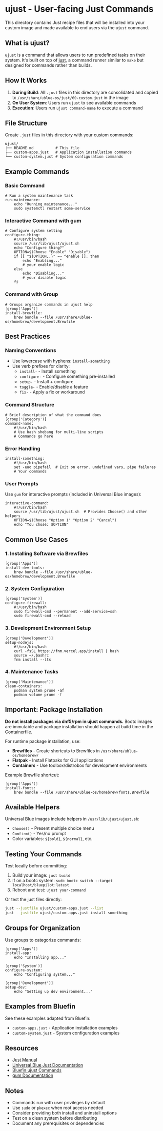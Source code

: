 # ujust - User-facing Just Commands

This directory contains Just recipe files that will be installed into your custom image and made available to end users via the `ujust` command.

## What is ujust?

`ujust` is a command that allows users to run predefined tasks on their system. It's built on top of [just](https://github.com/casey/just), a command runner similar to `make` but designed for commands rather than builds.

## How It Works

1. **During Build**: All `.just` files in this directory are consolidated and copied to `/usr/share/ublue-os/just/60-custom.just` in the image
2. **On User System**: Users run `ujust` to see available commands
3. **Execution**: Users run `ujust command-name` to execute a command

## File Structure

Create `.just` files in this directory with your custom commands:

```
ujust/
├── README.md          # This file
├── custom-apps.just   # Application installation commands
└── custom-system.just # System configuration commands
```

## Example Commands

### Basic Command
```just
# Run a system maintenance task
run-maintenance:
    echo "Running maintenance..."
    sudo systemctl restart some-service
```

### Interactive Command with gum
```just
# Configure system setting
configure-thing:
    #!/usr/bin/bash
    source /usr/lib/ujust/ujust.sh
    echo "Configure thing?"
    OPTION=$(Choose "Enable" "Disable")
    if [[ "${OPTION,,}" =~ ^enable ]]; then
        echo "Enabling..."
        # your enable logic
    else
        echo "Disabling..."
        # your disable logic
    fi
```

### Command with Group
```just
# Groups organize commands in ujust help
[group('Apps')]
install-brewfile:
    brew bundle --file /usr/share/ublue-os/homebrew/development.Brewfile
```

## Best Practices

### Naming Conventions
- Use lowercase with hyphens: `install-something`
- Use verb prefixes for clarity:
  - `install-` - Install something
  - `configure-` - Configure something pre-installed
  - `setup-` - Install + configure
  - `toggle-` - Enable/disable a feature
  - `fix-` - Apply a fix or workaround

### Command Structure
```just
# Brief description of what the command does
[group('Category')]
command-name:
    #!/usr/bin/bash
    # Use bash shebang for multi-line scripts
    # Commands go here
```

### Error Handling
```just
install-something:
    #!/usr/bin/bash
    set -euo pipefail  # Exit on error, undefined vars, pipe failures
    # Your commands
```

### User Prompts
Use `gum` for interactive prompts (included in Universal Blue images):
```just
interactive-command:
    #!/usr/bin/bash
    source /usr/lib/ujust/ujust.sh  # Provides Choose() and other helpers
    OPTION=$(Choose "Option 1" "Option 2" "Cancel")
    echo "You chose: $OPTION"
```

## Common Use Cases

### 1. Installing Software via Brewfiles
```just
[group('Apps')]
install-dev-tools:
    brew bundle --file /usr/share/ublue-os/homebrew/development.Brewfile
```

### 2. System Configuration
```just
[group('System')]
configure-firewall:
    #!/usr/bin/bash
    sudo firewall-cmd --permanent --add-service=ssh
    sudo firewall-cmd --reload
```

### 3. Development Environment Setup
```just
[group('Development')]
setup-nodejs:
    #!/usr/bin/bash
    curl -fsSL https://fnm.vercel.app/install | bash
    source ~/.bashrc
    fnm install --lts
```

### 4. Maintenance Tasks
```just
[group('Maintenance')]
clean-containers:
    podman system prune -af
    podman volume prune -f
```

## Important: Package Installation

**Do not install packages via dnf5/rpm in ujust commands.** Bootc images are immutable and package installation should happen at build time in the Containerfile.

For runtime package installation, use:
- **Brewfiles** - Create shortcuts to Brewfiles in `/usr/share/ublue-os/homebrew/`
- **Flatpak** - Install Flatpaks for GUI applications
- **Containers** - Use toolbox/distrobox for development environments

Example Brewfile shortcut:
```just
[group('Apps')]
install-fonts:
    brew bundle --file /usr/share/ublue-os/homebrew/fonts.Brewfile
```

## Available Helpers

Universal Blue images include helpers in `/usr/lib/ujust/ujust.sh`:

- `Choose()` - Present multiple choice menu
- `Confirm()` - Yes/no prompt
- Color variables: `${bold}`, `${normal}`, etc.

## Testing Your Commands

Test locally before committing:

1. Build your image: `just build`
2. If on a bootc system: `sudo bootc switch --target localhost/bluepilot:latest`
3. Reboot and test: `ujust your-command`

Or test the just files directly:
```bash
just --justfile ujust/custom-apps.just --list
just --justfile ujust/custom-apps.just install-something
```

## Groups for Organization

Use groups to categorize commands:

```just
[group('Apps')]
install-app:
    echo "Installing app..."

[group('System')]  
configure-system:
    echo "Configuring system..."

[group('Development')]
setup-dev:
    echo "Setting up dev environment..."
```

## Examples from Bluefin

See these examples adapted from Bluefin:
- `custom-apps.just` - Application installation examples
- `custom-system.just` - System configuration examples

## Resources

- [Just Manual](https://just.systems/man/en/)
- [Universal Blue Just Documentation](https://universal-blue.org/guide/just/)
- [Bluefin ujust Commands](https://docs.projectbluefin.io/administration)
- [gum Documentation](https://github.com/charmbracelet/gum)

## Notes

- Commands run with user privileges by default
- Use `sudo` or `pkexec` when root access needed
- Consider providing both install and uninstall options
- Test on a clean system before distributing
- Document any prerequisites or dependencies

